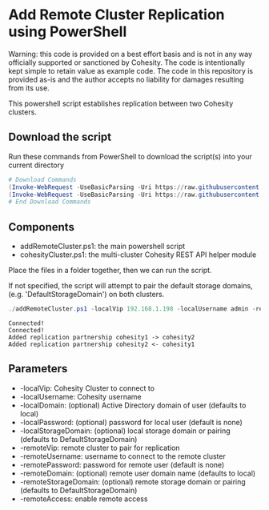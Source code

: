 # Add Remote Cluster Replication using PowerShell

Warning: this code is provided on a best effort basis and is not in any way officially supported or sanctioned by Cohesity. The code is intentionally kept simple to retain value as example code. The code in this repository is provided as-is and the author accepts no liability for damages resulting from its use.

This powershell script establishes replication between two Cohesity clusters.

## Download the script

Run these commands from PowerShell to download the script(s) into your current directory

```powershell
# Download Commands
(Invoke-WebRequest -UseBasicParsing -Uri https://raw.githubusercontent.com/bseltz-cohesity/scripts/master/powershell/addRemoteCluster/addRemoteCluster.ps1).content | Out-File addRemoteCluster.ps1; (Get-Content addRemoteCluster.ps1) | Set-Content addRemoteCluster.ps1
(Invoke-WebRequest -UseBasicParsing -Uri https://raw.githubusercontent.com/bseltz-cohesity/scripts/master/powershell/addRemoteCluster/cohesityCluster.ps1).content | Out-File cohesityCluster.ps1; (Get-Content cohesityCluster.ps1) | Set-Content cohesityCluster.ps1
# End Download Commands
```

## Components

* addRemoteCluster.ps1: the main powershell script
* cohesityCluster.ps1: the multi-cluster Cohesity REST API helper module

Place the files in a folder together, then we can run the script.

If not specified, the script will attempt to pair the default storage domains, (e.g. 'DefaultStorageDomain') on both clusters.

```powershell
./addRemoteCluster.ps1 -localVip 192.168.1.198 -localUsername admin -remoteVip 10.1.1.202 -remoteUsername admin
```

```text
Connected!
Connected!
Added replication partnership cohesity1 -> cohesity2
Added replication partnership cohesity2 <- cohesity1
```

## Parameters

* -localVip: Cohesity Cluster to connect to
* -localUsername: Cohesity username
* -localDomain: (optional) Active Directory domain of user (defaults to local)
* -localPassword: (optional) password for local user (default is none)
* -localStorageDomain: (optional) local storage domain or pairing (defaults to DefaultStorageDomain)
* -remoteVip: remote cluster to pair for replication
* -remoteUsername: username to connect to the remote cluster
* -remotePassword: password for remote user (default is none)
* -remoteDomain: (optional) remote user domain name (defaults to local)
* -remoteStorageDomain: (optional) remote storage domain or pairing (defaults to DefaultStorageDomain)
* -remoteAccess: enable remote access
